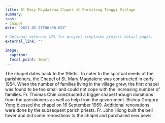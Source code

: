 ```yaml
---
title: St Mary Magdalena Chapel at Permatang Tinggi Village
summary:
tags:
- Chapel
date: "2021-05-25T00:00:00Z"

# Optional external URL for project (replaces project detail page).
external_link: ""

image:
  caption:
  focal_point: Smart
---
```

The chapel dates back to the 1950s. To cater to the spiritual needs of the parishioners, the Chapel of St. Mary Magdalene was constructed in early 1954. When the number of families living in the village grew, the first chapel was found to be too small and could not cope with the increasing number of families. Fr. Thomas Chin constructed a bigger chapel through donations from the parishioners as well as help from the government.
Bishop Gregory Yong blessed the chapel on 16 September 1969. Additional renovations were done by the
subsequent parish priests. Fr. John Hiong built the bell tower and did some renovations to the chapel and
purchased new pews.
